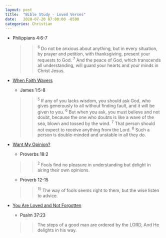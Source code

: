 ```yaml
---
layout: post
title:  "Bible Study - Loved Verses"
date:   2020-07-20 07:00:00 -0500
categories: Christian
---
```


* Philippians 4:6-7
  >> <sup>6</sup> Do not be anxious about anything, but in every situation, by prayer and petition, with thanksgiving, present your requests to God. <sup>7</sup> And the peace of God, which transcends all understanding, will guard your hearts and your minds in Christ Jesus.

* [When Faith Wavers](https://www.crosswalk.com/devotionals/in-touch/in-touch-july-22-2011.html?utm_source=NIV%20Verse%20of%20the%20Day&utm_campaign=Verse%20of%20the%20Day%20-%20NIV%20-%20BibleStudyTools.com&utm_medium=email&utm_content=3477196&bcid=9a1178b223bd58049656fe1054269680&recip=549113211%20)
  * James 1:5-8
  >> <sup>5</sup> If any of you lacks wisdom, you should ask God, who gives generously to all without finding fault, and it will be given to you. <sup>6</sup> But when you ask, you must believe and not doubt, because the one who doubts is like a wave of the sea, blown and tossed by the wind. <sup>7</sup> That person should not expect to receive anything from the Lord. <sup>8</sup> Such a person is double-minded and unstable in all they do.

* [Want My Opinion?](https://www.crosswalk.com/devotionals/crosswalk-couples-devotional/crosswalk-couples-devotional-july-22.html?utm_source=NIV%20Verse%20of%20the%20Day&utm_campaign=Verse%20of%20the%20Day%20-%20NIV%20-%20BibleStudyTools.com&utm_medium=email&utm_content=3480227&bcid=ae798faf3708fe4378403d23cf3eaaa9&recip=549907170%20)
  * Proverbs 18:2
  >> <sup>2</sup> Fools find no pleasure in understanding but delight in airing their own opinions.
  * Proverb 12-15
  >> <sup>15</sup> The way of fools seems right to them, but the wise listen to advice.

* [You Are Loved and Not Forgotten](https://www.crosswalk.com/devotionals/encouragement/encouragement-for-today-july-24-2020.html?utm_source=NIV%20Verse%20of%20the%20Day&utm_campaign=Verse%20of%20the%20Day%20-%20NIV%20-%20BibleStudyTools.com&utm_medium=email&utm_content=3486696&bcid=08a8a71d764cbe276a64453c194f28fb&recip=551750383%20)
  * Psalm 37:23
  >> The steps of a good man are ordered by the LORD, And He delights in his way.
